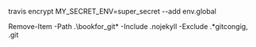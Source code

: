 travis encrypt MY_SECRET_ENV=super_secret --add env.global

Remove-Item -Path .\bookfor_git\* -Include .nojekyll -Exclude .*gitcongig, .git